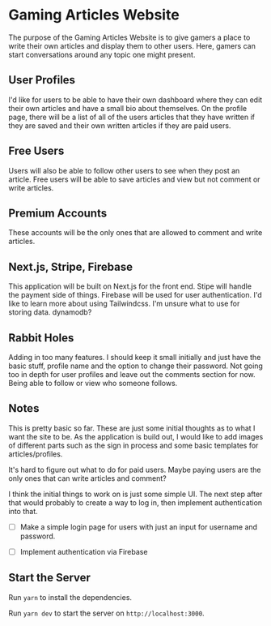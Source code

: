 # Gaming Articles Website

The purpose of the Gaming Articles Website is to give gamers a place to write their own articles and display them to other users. Here, gamers can start conversations around any topic one might present. 

## User Profiles

I'd like for users to be able to have their own dashboard where they can edit their own articles and have a small bio about themselves. On the profile page, there will be a list of all of the users articles that they have written if they are saved and their own written articles if they are paid users. 

## Free Users
Users will also be able to follow other users to see when they post an article. Free users will be able to save articles and view but not comment or write articles. 

## Premium Accounts
These accounts will be the only ones that are allowed to comment and write articles. 

## Next.js, Stripe, Firebase
This application will be built on Next.js for the front end. Stipe will handle the payment side of things. Firebase will be used for user authentication. I'd like to learn more about using Tailwindcss. I'm unsure what to use for storing data. dynamodb?

## Rabbit Holes
Adding in too many features. I should keep it small initially and just have the basic stuff, profile name and the option to change their password. Not going too in depth for user profiles and leave out the comments section for now. Being able to follow or view who someone follows. 

## Notes
This is pretty basic so far. These are just some initial thoughts as to what I want the site to be. As the application is build out, I would like to add images of different parts such as the sign in process and some basic templates for articles/profiles. 

It's hard to figure out what to do for paid users. Maybe paying users are the only ones that can write articles and comment? 

I think the initial things to work on is just some simple UI. The next step after that would probably to create a way to log in, then implement authentication into that. 

- [ ] Make a simple login page for users with just an input for username and password.

- [ ] Implement authentication via Firebase
 

## Start the Server

Run `yarn` to install the dependencies.

Run `yarn dev` to start the server on `http://localhost:3000`. 